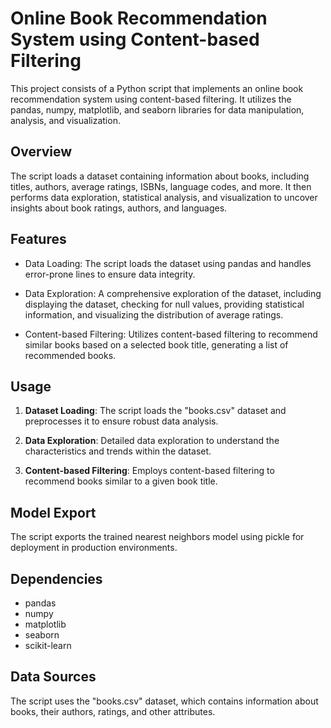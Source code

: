 # Online Book Recommendation System using Content-based Filtering

This project consists of a Python script that implements an online book recommendation system using content-based filtering. It utilizes the pandas, numpy, matplotlib, and seaborn libraries for data manipulation, analysis, and visualization.

## Overview

The script loads a dataset containing information about books, including titles, authors, average ratings, ISBNs, language codes, and more. It then performs data exploration, statistical analysis, and visualization to uncover insights about book ratings, authors, and languages.

## Features

- Data Loading: The script loads the dataset using pandas and handles error-prone lines to ensure data integrity.

- Data Exploration: A comprehensive exploration of the dataset, including displaying the dataset, checking for null values, providing statistical information, and visualizing the distribution of average ratings.

- Content-based Filtering: Utilizes content-based filtering to recommend similar books based on a selected book title, generating a list of recommended books.

## Usage

1. **Dataset Loading**: The script loads the "books.csv" dataset and preprocesses it to ensure robust data analysis.

2. **Data Exploration**: Detailed data exploration to understand the characteristics and trends within the dataset.

3. **Content-based Filtering**: Employs content-based filtering to recommend books similar to a given book title.

## Model Export

The script exports the trained nearest neighbors model using pickle for deployment in production environments.

## Dependencies

- pandas
- numpy
- matplotlib
- seaborn
- scikit-learn

## Data Sources

The script uses the "books.csv" dataset, which contains information about books, their authors, ratings, and other attributes.
